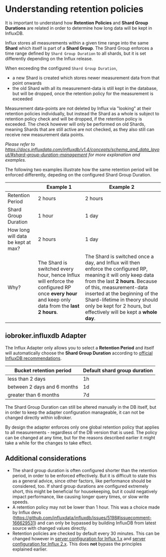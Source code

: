 # Understanding retention policies

It is important to understand how **Retention Policies** and **Shard Group Durations** are related in order to determine how long data will be kept in InfluxDB.

  

Influx stores all measurements within a given time range into the same **Shard** which itself is part of a **Shard Group**. The Shard Group enforces a time range defined by `Shard Group Duration` to all shards, but it is set differently depending on the Influx release.

When exceeding the configured `Shard Group Duration`,
  
- a new Shard is created which stores newer measurement data from that point onwards
- the old Shard with all its measurement-data is still kept in the database, but will be dropped, once the retention policy for the measurement is exceeded
  

Measurement data-points are not deleted by Influx via "looking" at their retention policies individually, but instead the Shard as a whole is subject to retention policy check and will be dropped, if the retention policy is exceeded. The check however will only be performed on old Shards, meaning Shards that are still active are not checked, as they also still can receive new measurement data points.

*Please refer to https://docs.influxdata.com/influxdb/v1.4/concepts/schema_and_data_layout/#shard-group-duration-management for more explanation and examples.*
  

The following two examples illustrate how the same retention period will be enforced differently, depeding on the configured Shard Group Duration.

| | Example 1 | Example 2 |
|--|--|--|
| Retention Period | 2 hours | 2 hours |
| Shard Group Duration | 1 hour | 1 day |
| How long will data be kept at max? | 2 hours | 1 day |
| Why? | The Shard is switched every hour, hence Influx will enforce the configured RP once **every hour** and keep only data from the **last 2 hours**. | The Shard is switched once a day, and Influx will then enforce the configured RP, meaning it will only keep data from the last **2 hours**. Because of this, measurement-data inserted at the beginning of the Shard-lifetime in theory should only be kept for 2 hours, but effectively will be kept a **whole day**. |

 ## iobroker.influxdb Adapter
The Influx Adapter only allows you to select a **Retention Period** and itself will automatically choose the **Shard Group Duration** according to [official InfluxDB recommendations](https://docs.influxdata.com/influxdb/v2.0/reference/internals/shards/#shard-group-duration).

| Bucket retention period | Default shard group duration |
|--|--|
| less than 2 days | 1h |
| between 2 days and 6 months | 1d |
| greater than 6 months |7d |


The Shard Group Duration can still be altered manually in the DB itself, but in order to keep the adapter configuration manageable, it can not be changed directly within ioBroker.

By design the adapter enforces only one global retention policy that applies to all measurements - regardless of the DB version that is used. The policy can be changed at any time, but for the reasons described earlier it might take a while for the changes to take effect.
  
## Additional considerations

- The shard group duration is often configured shorter than the retention period, in order to be enforced effectively. But it is difficult to state this as a general advice, since other factors, like performance should be considered, too. If shard group durations are configured extremely short, this might be beneficial for housekeeping, but it could negatively impact performance, like causing longer query times, or slow write speeds.
- A retention policy may not be lower than 1 hour. This was a choice made by Influx devs (https://github.com/influxdata/influxdb/issues/5198#issuecomment-166629531) and can only be bypassed by building InfluxDB from latest source with changed values directly.
-  Retention policies are checked by default every 30 minutes. This can be changed however in [server configuration for Influx 1.x](https://docs.influxdata.com/influxdb/v1.8/administration/config/#retention-policy-settings) and [server configuration for Influx 2.x](https://docs.influxdata.com/influxdb/v2.0/reference/config-options/#storage-retention-check-interval). This does **not** bypass the principles explained earlier. 
